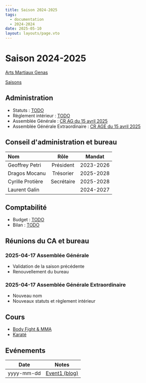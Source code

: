 ```yaml
---
title: Saison 2024-2025
tags: 
  - documentation
  - 2024-2024
date: 2025-05-10
layout: layouts/page.vto
---
```


# Saison 2024-2025
[Arts Martiaux Genas](/)

[Saisons](../)

## Administration

- Statuts : [TODO]()
- Règlement intérieur : [TODO]()
- Assemblée Générale : [CR AG du 15 avril 2025](events/2025-04-17-ag/2025-04-17_CR_AG_02.pdf)
- Assemblée Générale Extraordinaire : [CR AGE du 15 avril 2025](events/2025-04-17-age/2025-04-17_CR_AG-E_02.pdf)

## Conseil d'administration et bureau

| Nom | Rôle | Mandat |
| :-- | :--: | :----: |
| Geoffrey Petri | Président | 2023-2026 |
| Dragos Mocanu | Trésorier | 2025-2028 |
| Cyrille Protière | Secrétaire | 2025-2028 |
| Laurent Galin |  | 2024-2027 |

## Comptabilité

- Budget : [TODO]()
- Bilan : [TODO]()

## Réunions du CA et bureau

### 2025-04-17 Assemblée Générale

- Validation de la saison précédente
- Renouvellement du bureau

### 2025-04-17 Assemblée Générale Extraordinaire

- Nouveau nom
- Nouveaux statuts et règlement intérieur


## Cours

- [Body Fight & MMA](https://calendar.google.com/calendar/u/0?cid=YTJkNTgxNTBlMTIwZWFlOWNlODAzY2E1YTY0NzJhZTJmZDc4NTFlY2M3ZTJkM2I3OTZiNzI4MjUyNzM1ODE4YUBncm91cC5jYWxlbmRhci5nb29nbGUuY29t)
- [Karaté](https://calendar.google.com/calendar/u/0?cid=ZTg4YjhlYWY4YmJlODAyOTlkMjJjYzEyMDBiZTE3NjQwNWNjYTQyODg1MGFhZTllZjVkZTIzOWQ3NmJhMjI1Y0Bncm91cC5jYWxlbmRhci5nb29nbGUuY29t)

## Evénements

| Date | Notes |
|------|-------|
| yyyy-mm-dd | [Event1 (blog)]() |